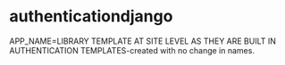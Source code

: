 # authenticationdjango
APP_NAME=LIBRARY
TEMPLATE AT SITE LEVEL AS THEY ARE BUILT IN AUTHENTICATION TEMPLATES-created with no change in names.

